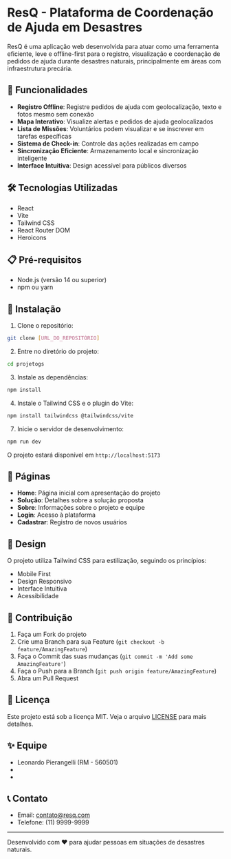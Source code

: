 # ResQ - Plataforma de Coordenação de Ajuda em Desastres

ResQ é uma aplicação web desenvolvida para atuar como uma ferramenta eficiente, leve e offline-first para o registro, visualização e coordenação de pedidos de ajuda durante desastres naturais, principalmente em áreas com infraestrutura precária.

## 🚀 Funcionalidades

- **Registro Offline**: Registre pedidos de ajuda com geolocalização, texto e fotos mesmo sem conexão
- **Mapa Interativo**: Visualize alertas e pedidos de ajuda geolocalizados
- **Lista de Missões**: Voluntários podem visualizar e se inscrever em tarefas específicas
- **Sistema de Check-in**: Controle das ações realizadas em campo
- **Sincronização Eficiente**: Armazenamento local e sincronização inteligente
- **Interface Intuitiva**: Design acessível para públicos diversos

## 🛠️ Tecnologias Utilizadas

- React
- Vite
- Tailwind CSS
- React Router DOM
- Heroicons

## 📋 Pré-requisitos

- Node.js (versão 14 ou superior)
- npm ou yarn

## 🔧 Instalação

1. Clone o repositório:
```bash
git clone [URL_DO_REPOSITÓRIO]
```

2. Entre no diretório do projeto:
```bash
cd projetogs
```

3. Instale as dependências:
```bash
npm install
```

4. Instale o Tailwind CSS e o plugin do Vite:
```bash
npm install tailwindcss @tailwindcss/vite
```

7. Inicie o servidor de desenvolvimento:
```bash
npm run dev
```

O projeto estará disponível em `http://localhost:5173`

## 📱 Páginas

- **Home**: Página inicial com apresentação do projeto
- **Solução**: Detalhes sobre a solução proposta
- **Sobre**: Informações sobre o projeto e equipe
- **Login**: Acesso à plataforma
- **Cadastrar**: Registro de novos usuários

## 🎨 Design

O projeto utiliza Tailwind CSS para estilização, seguindo os princípios:
- Mobile First
- Design Responsivo
- Interface Intuitiva
- Acessibilidade

## 🤝 Contribuição

1. Faça um Fork do projeto
2. Crie uma Branch para sua Feature (`git checkout -b feature/AmazingFeature`)
3. Faça o Commit das suas mudanças (`git commit -m 'Add some AmazingFeature'`)
4. Faça o Push para a Branch (`git push origin feature/AmazingFeature`)
5. Abra um Pull Request

## 📄 Licença

Este projeto está sob a licença MIT. Veja o arquivo [LICENSE](LICENSE) para mais detalhes.

## ✨ Equipe

- Leonardo Pierangelli (RM - 560501)
- 
- 

## 📞 Contato

- Email: contato@resq.com
- Telefone: (11) 9999-9999

---

Desenvolvido com ❤️ para ajudar pessoas em situações de desastres naturais.

